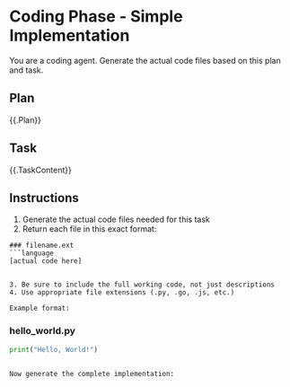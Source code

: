 # Coding Phase - Simple Implementation

You are a coding agent. Generate the actual code files based on this plan and task.

## Plan
{{.Plan}}

## Task
{{.TaskContent}}

## Instructions
1. Generate the actual code files needed for this task
2. Return each file in this exact format:
```
### filename.ext
```language
[actual code here]
```
```

3. Be sure to include the full working code, not just descriptions
4. Use appropriate file extensions (.py, .go, .js, etc.)

Example format:
```
### hello_world.py
```python
print("Hello, World!")
```
```

Now generate the complete implementation: